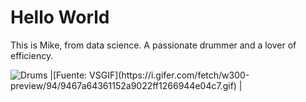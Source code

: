 # Hello World

This is Mike, from data science. A passionate drummer and a lover of efficiency.

<img src="https://i.gifer.com/fetch/w300-preview/94/9467a64361152a9022ff1266944e04c7.gif" alt= "Drums"/>
|[Fuente: VSGIF](https://i.gifer.com/fetch/w300-preview/94/9467a64361152a9022ff1266944e04c7.gif) |
